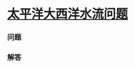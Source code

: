 # [太平洋大西洋水流问题](https://leetcode-cn.com/problems/pacific-atlantic-water-flow)

### 问题

### 解答

```

```

